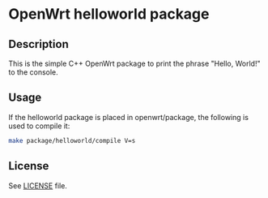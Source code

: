 # OpenWrt helloworld package

## Description

This is the simple C++ OpenWrt package to print the phrase "Hello, World!" to the console.

## Usage

If the helloworld package is placed in openwrt/package, the following is used to compile it:
```bash
make package/helloworld/compile V=s
```

## License

See [LICENSE](LICENSE) file.